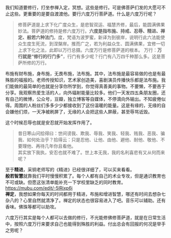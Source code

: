 我们知道要修行，打坐参禅入定，冥想。这些是修行。可是佛菩萨们发的大愿可不止这些。更重要的是要自渡渡他。要行六度万行菩萨道。什么是六度万行呢？

> 修菩萨道是上求下化广度众生，是悲智双运、福慧齐修，最后，能圆满佛果妙法。菩萨道的修持是修六度万行。**六度是指布施、持戒、忍辱、精进、禅定、般若六种法门**。度，梵语为波罗蜜，新译为到彼岸，说明行此六法能使众生度生死流，到涅槃岸。推而广之，若为利益众生、圆满佛果，宜修一切上求下化之法，此即以万行总摄。六度万行是修菩萨道的根本。
>万行：**万行就是“修行的行门多”**，行门有多少呢？行门有八万四千种那么多。这是菩萨所修的万行。    

布施有财布施，身布施，无畏布施，法布施。其中，法布施是最容易做的也是有最殊胜的福报的。老师传授知识，艺术家创造美，喜剧演员传播快乐都是法布施。我们能做的最简单的也就是分享你所学到，你觉得真善美的事物。不要懒，不要吝于分享。我观察热爱生活的人，向外辐射能量比较多。他们一天发四五条朋友圈，还有自己的微博，公众号，豆瓣，独立博客等自媒体，不停滴向外输出。不知疲倦似得。周围的人粉丝们多多少少都接收到了这份温暖的能量。这是有缘的，无缘的自会嫌他们烦，一天净被刷屏了，无缘的人会把这些人屏蔽，甚至辱骂诋毁。  

这个时候忍辱也就是安忍就开始发挥作用了。  
>昔日寒山问拾得曰：世间谤我、欺我、辱我、笑我、轻我、贱我、恶我、骗我、如何处治乎？拾得云：只是忍他、让他、由他、避他、耐他、敬他、不要理他、再待几年你且看他。  
其实放下我执，安忍也就不难了。世上本无我，我的名利喜悲有又从何而来呢？  

至于**精进**，采铜老师写的《精进》已经很详细了，可以买来看看。  
**般若智慧**就靠我们平时慢慢积累了。每个人都有自己的术业专攻，但是通识教育也不可或缺。但愿这张清单能补充一下学校里缺乏的同时教育。<https://mubu.com/edit/-5lRixp6j>  
**禅定**，我想如果你每天的时间都用于精进，布施和增进智慧，哪还有时间去想杂七杂八的？心里自然就清净了。禅定的状态也很容易进入了吧。音乐可以辅助。还有香味。佛珠等都可以助攻。  

六度万行其实是每个人都可以去做的修行，不光能修佛修菩萨道，就是在日常生活中，按照六度万行来要求自己也能得到殊胜的利益。付出总会有回报的何况是举手之劳呢？
